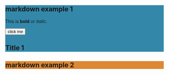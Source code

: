 <section class="container-markdown" style="background: #38a">

# markdown example 1
This is **bold** or _italic_.

<button class="button-red">click me</button>

<h1>Title 1</h1>
</section>

<!-- section 2 -->
<section class="container-markdown" style="background: #d83; margin-top: 15px">

# markdown example 2
</section>

